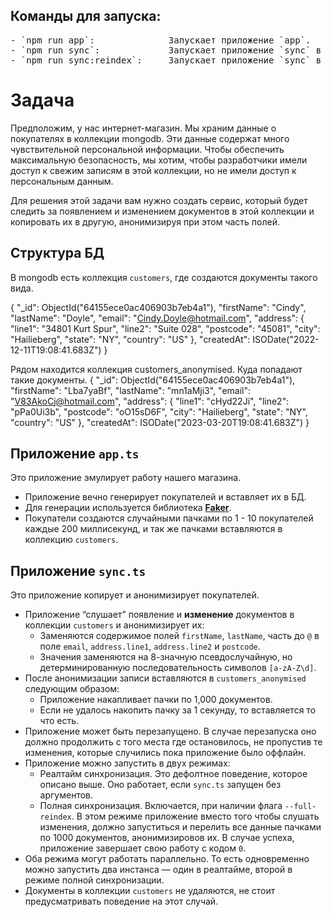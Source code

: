 ## Команды для запуска:

<pre>
- `npm run app`:              Запускает приложение `app`.
- `npm run sync`:             Запускает приложение `sync` в режиме реального времени.
- `npm run sync:reindex`:     Запускает приложение `sync` в режиме полной синхронизации (`--full-reindex`).
</pre>



# Задача

Предположим, у нас интернет-магазин. Мы храним данные о покупателях в коллекции mongodb. Эти данные содержат много чувствительной персональной информации. Чтобы обеспечить максимальную безопасность, мы хотим, чтобы разработчики имели доступ к свежим записям в этой коллекции, но не имели доступ к персональным данным.

Для решения этой задачи вам нужно создать сервис, который будет следить за появлением и изменением документов в этой коллекции и копировать их в другую, анонимизируя при этом часть полей.

## Структура БД

В mongodb есть коллекция `customers`, где создаются документы такого вида.

{
  "_id": ObjectId("64155ece0ac406903b7eb4a1"),
  "firstName": "Cindy",
  "lastName": "Doyle",
  "email": "Cindy.Doyle@hotmail.com",
  "address": {
    "line1": "34801 Kurt Spur",
    "line2": "Suite 028",
    "postcode": "45081",
    "city": "Hailieberg",
    "state": "NY",
    "country": "US"
  },
  "createdAt": ISODate("2022-12-11T19:08:41.683Z")
}

Рядом находится коллекция customers_anonymised. Куда попадают такие документы.
{
  "_id": ObjectId("64155ece0ac406903b7eb4a1"),
  "firstName": "Lba7yaBf",
  "lastName": "mn1aMji3",
  "email": "V83AkoCj@hotmail.com",
  "address": {
    "line1": "cHyd22Ji",
    "line2": "pPa0Ui3b",
    "postcode": "oO15sD6F",
    "city": "Hailieberg",
    "state": "NY",
    "country": "US"
  },
  "createdAt": ISODate("2023-03-20T19:08:41.683Z")
}

## Приложение `app.ts`

Это приложение эмулирует работу нашего магазина.

- Приложение вечно генерирует покупателей и вставляет их в БД.
- Для генерации используется библиотека ****[Faker](https://www.npmjs.com/package/@faker-js/faker)****.
- Покупатели создаются случайными пачками по 1 - 10 покупателей каждые 200 миллисекунд, и так же пачками вставляются в коллекцию `customers`.

## Приложение `sync.ts`

Это приложение копирует и анонимизирует покупателей.

- Приложение “слушает” появление и **изменение** документов в коллекции `customers` и анонимизирует их:
    - Заменяются содержимое полей `firstName`, `lastName`, часть до `@` в поле `email`, `address.line1`, `address.line2` и `postcode`.
    - Значения заменяются на 8-значную псевдослучайную, но детерминированную последовательность символов `[a-zA-Z\d]`.
- После анонимизации записи вставляются в `customers_anonymised` следующим образом:
    - Приложение накапливает пачки по 1,000 документов.
    - Если не удалось накопить пачку за 1 секунду, то вставляется то что есть.
- Приложение может быть перезапущено. В случае перезапуска оно должно продолжить с того места где остановилось, не пропустив те изменения, которые случились пока приложение было оффлайн.
- Приложение можно запустить в двух режимах:
    - Реалтайм синхронизация. Это дефолтное поведение, которое описано выше. Оно работает, если `sync.ts` запущен без аргументов.
    - Полная синхронизация. Включается, при наличии флага `--full-reindex`. В этом режиме приложение вместо того чтобы слушать изменения, должно запуститься и перелить все данные пачками по 1000 документов, анонимизировов их. В случае успеха, приложение завершает свою работу с кодом `0`.
- Оба режима могут работать параллельно. То есть одновременно можно запустить два инстанса — один в реалтайме, второй в режиме полной синхронизации.
- Документы в коллекции `customers` не удаляются, не стоит предусматривать поведение на этот случай.
